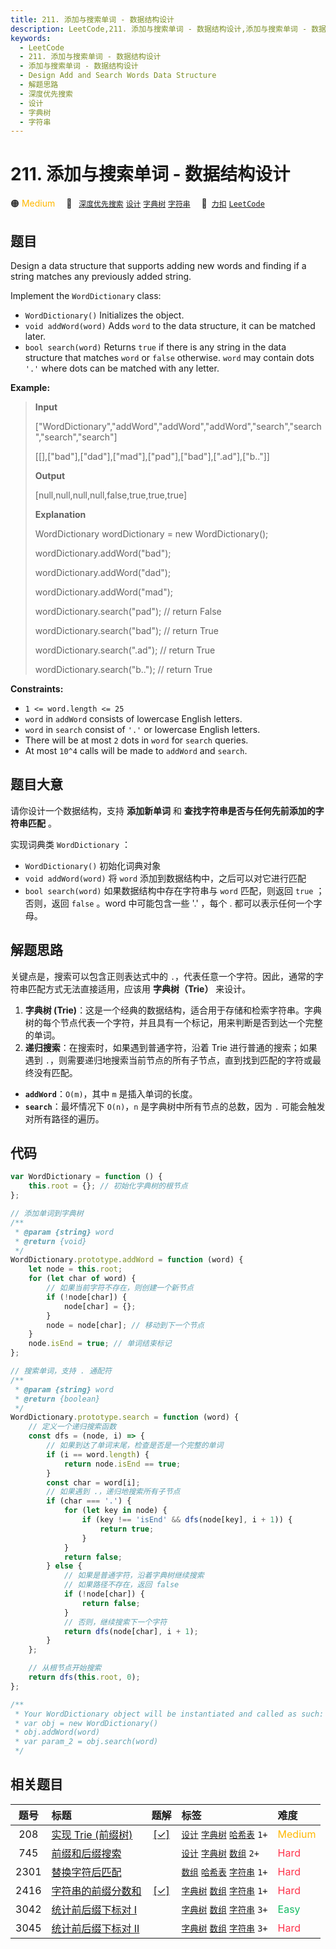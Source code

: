 ```yaml
---
title: 211. 添加与搜索单词 - 数据结构设计
description: LeetCode,211. 添加与搜索单词 - 数据结构设计,添加与搜索单词 - 数据结构设计,Design Add and Search Words Data Structure,解题思路,深度优先搜索,设计,字典树,字符串
keywords:
  - LeetCode
  - 211. 添加与搜索单词 - 数据结构设计
  - 添加与搜索单词 - 数据结构设计
  - Design Add and Search Words Data Structure
  - 解题思路
  - 深度优先搜索
  - 设计
  - 字典树
  - 字符串
---
```


# 211. 添加与搜索单词 - 数据结构设计

🟠 <font color=#ffb800>Medium</font>&emsp; 🔖&ensp; [`深度优先搜索`](/tag/depth-first-search.md) [`设计`](/tag/design.md) [`字典树`](/tag/trie.md) [`字符串`](/tag/string.md)&emsp; 🔗&ensp;[`力扣`](https://leetcode.cn/problems/design-add-and-search-words-data-structure) [`LeetCode`](https://leetcode.com/problems/design-add-and-search-words-data-structure)

## 题目

Design a data structure that supports adding new words and finding if a string
matches any previously added string.

Implement the `WordDictionary` class:

- `WordDictionary()` Initializes the object.
- `void addWord(word)` Adds `word` to the data structure, it can be matched later.
- `bool search(word)` Returns `true` if there is any string in the data structure that matches `word` or `false` otherwise. `word` may contain dots `'.'` where dots can be matched with any letter.

**Example:**

> **Input**
>
> ["WordDictionary","addWord","addWord","addWord","search","search","search","search"]
>
> [[],["bad"],["dad"],["mad"],["pad"],["bad"],[".ad"],["b.."]]
>
> **Output**
>
> [null,null,null,null,false,true,true,true]
>
> **Explanation**
>
> WordDictionary wordDictionary = new WordDictionary();
>
> wordDictionary.addWord("bad");
>
> wordDictionary.addWord("dad");
>
> wordDictionary.addWord("mad");
>
> wordDictionary.search("pad"); // return False
>
> wordDictionary.search("bad"); // return True
>
> wordDictionary.search(".ad"); // return True
>
> wordDictionary.search("b.."); // return True

**Constraints:**

- `1 <= word.length <= 25`
- `word` in `addWord` consists of lowercase English letters.
- `word` in `search` consist of `'.'` or lowercase English letters.
- There will be at most `2` dots in `word` for `search` queries.
- At most `10^4` calls will be made to `addWord` and `search`.

## 题目大意

请你设计一个数据结构，支持 **添加新单词** 和 **查找字符串是否与任何先前添加的字符串匹配** 。

实现词典类 `WordDictionary` ：

- `WordDictionary()` 初始化词典对象
- `void addWord(word)` 将 `word` 添加到数据结构中，之后可以对它进行匹配
- `bool search(word)` 如果数据结构中存在字符串与 `word` 匹配，则返回 `true` ；否则，返回 `false` 。word 中可能包含一些 '.' ，每个 . 都可以表示任何一个字母。

## 解题思路

关键点是，搜索可以包含正则表达式中的 `.`，代表任意一个字符。因此，通常的字符串匹配方式无法直接适用，应该用 **字典树（Trie）** 来设计。

1. **字典树 (Trie)**：这是一个经典的数据结构，适合用于存储和检索字符串。字典树的每个节点代表一个字符，并且具有一个标记，用来判断是否到达一个完整的单词。
2. **递归搜索**：在搜索时，如果遇到普通字符，沿着 Trie 进行普通的搜索；如果遇到 `.`，则需要递归地搜索当前节点的所有子节点，直到找到匹配的字符或最终没有匹配。

- **`addWord`**：`O(m)`，其中 `m` 是插入单词的长度。
- **`search`**：最坏情况下 `O(n)`，`n` 是字典树中所有节点的总数，因为 `.` 可能会触发对所有路径的遍历。

## 代码

```javascript
var WordDictionary = function () {
	this.root = {}; // 初始化字典树的根节点
};

// 添加单词到字典树
/**
 * @param {string} word
 * @return {void}
 */
WordDictionary.prototype.addWord = function (word) {
	let node = this.root;
	for (let char of word) {
		// 如果当前字符不存在，则创建一个新节点
		if (!node[char]) {
			node[char] = {};
		}
		node = node[char]; // 移动到下一个节点
	}
	node.isEnd = true; // 单词结束标记
};

// 搜索单词，支持 . 通配符
/**
 * @param {string} word
 * @return {boolean}
 */
WordDictionary.prototype.search = function (word) {
	// 定义一个递归搜索函数
	const dfs = (node, i) => {
		// 如果到达了单词末尾，检查是否是一个完整的单词
		if (i == word.length) {
			return node.isEnd == true;
		}
		const char = word[i];
		// 如果遇到 .，递归地搜索所有子节点
		if (char === '.') {
			for (let key in node) {
				if (key !== 'isEnd' && dfs(node[key], i + 1)) {
					return true;
				}
			}
			return false;
		} else {
			// 如果是普通字符，沿着字典树继续搜索
			// 如果路径不存在，返回 false
			if (!node[char]) {
				return false;
			}
			// 否则，继续搜索下一个字符
			return dfs(node[char], i + 1);
		}
	};

	// 从根节点开始搜索
	return dfs(this.root, 0);
};

/**
 * Your WordDictionary object will be instantiated and called as such:
 * var obj = new WordDictionary()
 * obj.addWord(word)
 * var param_2 = obj.search(word)
 */
```

## 相关题目

<!-- prettier-ignore -->
| 题号 | 标题 | 题解 | 标签 | 难度 |
| :------: | :------ | :------: | :------ | :------ |
| 208 | [实现 Trie (前缀树)](https://leetcode.com/problems/implement-trie-prefix-tree) | [[✓]](/problem/0208.md) |  [`设计`](/tag/design.md) [`字典树`](/tag/trie.md) [`哈希表`](/tag/hash-table.md) `1+` | <font color=#ffb800>Medium</font> |
| 745 | [前缀和后缀搜索](https://leetcode.com/problems/prefix-and-suffix-search) |  |  [`设计`](/tag/design.md) [`字典树`](/tag/trie.md) [`数组`](/tag/array.md) `2+` | <font color=#ff334b>Hard</font> |
| 2301 | [替换字符后匹配](https://leetcode.com/problems/match-substring-after-replacement) |  |  [`数组`](/tag/array.md) [`哈希表`](/tag/hash-table.md) [`字符串`](/tag/string.md) `1+` | <font color=#ff334b>Hard</font> |
| 2416 | [字符串的前缀分数和](https://leetcode.com/problems/sum-of-prefix-scores-of-strings) | [[✓]](/problem/2416.md) |  [`字典树`](/tag/trie.md) [`数组`](/tag/array.md) [`字符串`](/tag/string.md) `1+` | <font color=#ff334b>Hard</font> |
| 3042 | [统计前后缀下标对 I](https://leetcode.com/problems/count-prefix-and-suffix-pairs-i) |  |  [`字典树`](/tag/trie.md) [`数组`](/tag/array.md) [`字符串`](/tag/string.md) `3+` | <font color=#15bd66>Easy</font> |
| 3045 | [统计前后缀下标对 II](https://leetcode.com/problems/count-prefix-and-suffix-pairs-ii) |  |  [`字典树`](/tag/trie.md) [`数组`](/tag/array.md) [`字符串`](/tag/string.md) `3+` | <font color=#ff334b>Hard</font> |